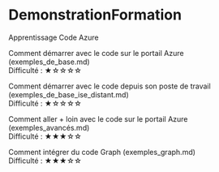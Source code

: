 # DemonstrationFormation
Apprentissage Code Azure

Comment démarrer avec le code sur le portail Azure  (exemples_de_base.md)  
Difficulté : ★☆☆☆☆

Comment démarrer avec le code depuis son poste de travail  (exemples_de_base_ise_distant.md)  
Difficulté : ★☆☆☆☆

Comment aller + loin avec le code sur le portail Azure (exemples_avancés.md)  
Difficulté : ★★★☆☆  

Comment intégrer du code Graph (exemples_graph.md)  
Difficulté : ★★★☆☆
